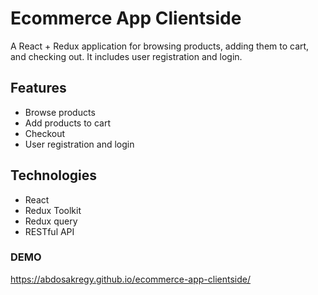 # Ecommerce App Clientside

A React + Redux application for browsing products, adding them to cart, and checking out. It includes user registration and login.

## Features
- Browse products
- Add products to cart
- Checkout
- User registration and login

## Technologies
- React
- Redux Toolkit
- Redux query
- RESTful API

### DEMO
https://abdosakregy.github.io/ecommerce-app-clientside/
